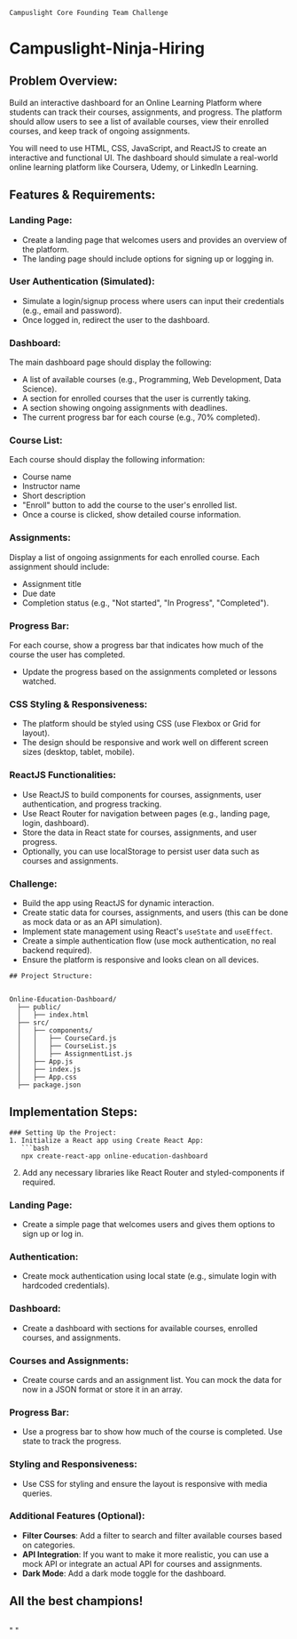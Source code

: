 ```markdown
Campuslight Core Founding Team Challenge
```

# Campuslight-Ninja-Hiring

## Problem Overview:

Build an interactive dashboard for an Online Learning Platform where students can track their courses, assignments, and progress. The platform should allow users to see a list of available courses, view their enrolled courses, and keep track of ongoing assignments.

You will need to use HTML, CSS, JavaScript, and ReactJS to create an interactive and functional UI. The dashboard should simulate a real-world online learning platform like Coursera, Udemy, or LinkedIn Learning.

## Features & Requirements:

### Landing Page:

- Create a landing page that welcomes users and provides an overview of the platform.
- The landing page should include options for signing up or logging in.

### User Authentication (Simulated):

- Simulate a login/signup process where users can input their credentials (e.g., email and password).
- Once logged in, redirect the user to the dashboard.

### Dashboard:

The main dashboard page should display the following:

- A list of available courses (e.g., Programming, Web Development, Data Science).
- A section for enrolled courses that the user is currently taking.
- A section showing ongoing assignments with deadlines.
- The current progress bar for each course (e.g., 70% completed).

### Course List:

Each course should display the following information:

- Course name
- Instructor name
- Short description
- "Enroll" button to add the course to the user's enrolled list.
- Once a course is clicked, show detailed course information.

### Assignments:

Display a list of ongoing assignments for each enrolled course.
Each assignment should include:

- Assignment title
- Due date
- Completion status (e.g., "Not started", "In Progress", "Completed").

### Progress Bar:

For each course, show a progress bar that indicates how much of the course the user has completed.

- Update the progress based on the assignments completed or lessons watched.

### CSS Styling & Responsiveness:

- The platform should be styled using CSS (use Flexbox or Grid for layout).
- The design should be responsive and work well on different screen sizes (desktop, tablet, mobile).

### ReactJS Functionalities:

- Use ReactJS to build components for courses, assignments, user authentication, and progress tracking.
- Use React Router for navigation between pages (e.g., landing page, login, dashboard).
- Store the data in React state for courses, assignments, and user progress.
- Optionally, you can use localStorage to persist user data such as courses and assignments.

### Challenge:

- Build the app using ReactJS for dynamic interaction.
- Create static data for courses, assignments, and users (this can be done as mock data or as an API simulation).
- Implement state management using React's `useState` and `useEffect`.
- Create a simple authentication flow (use mock authentication, no real backend required).
- Ensure the platform is responsive and looks clean on all devices.

```
## Project Structure:


Online-Education-Dashboard/
  ├── public/
  │   ├── index.html
  ├── src/
  │   ├── components/
  │   │   ├── CourseCard.js
  │   │   ├── CourseList.js
  │   │   ├── AssignmentList.js
  │   ├── App.js
  │   ├── index.js
  │   ├── App.css
  ├── package.json

```

## Implementation Steps:

````
### Setting Up the Project:
1. Initialize a React app using Create React App:
   ```bash
   npx create-react-app online-education-dashboard
````

2. Add any necessary libraries like React Router and styled-components if required.

### Landing Page:

- Create a simple page that welcomes users and gives them options to sign up or log in.

### Authentication:

- Create mock authentication using local state (e.g., simulate login with hardcoded credentials).

### Dashboard:

- Create a dashboard with sections for available courses, enrolled courses, and assignments.

### Courses and Assignments:

- Create course cards and an assignment list. You can mock the data for now in a JSON format or store it in an array.

### Progress Bar:

- Use a progress bar to show how much of the course is completed. Use state to track the progress.

### Styling and Responsiveness:

- Use CSS for styling and ensure the layout is responsive with media queries.

### Additional Features (Optional):

- **Filter Courses**: Add a filter to search and filter available courses based on categories.
- **API Integration**: If you want to make it more realistic, you can use a mock API or integrate an actual API for courses and assignments.
- **Dark Mode**: Add a dark mode toggle for the dashboard.

## All the best champions!

```

```
" " 
